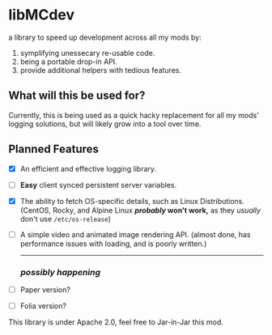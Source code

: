 # libMCdev

a library to speed up development across all my mods by:
1. symplifying unessecary re-usable code.
2. being a portable drop-in API.
3. provide additional helpers with tedious features.


## What will this be used for?

Currently, this is being used as a quick hacky replacement for all my mods' logging solutions, but will likely grow into a tool over time.

## Planned Features
- [X] An efficient and effective logging library.
- [ ] **Easy** client synced persistent server variables.
- [X] The ability to fetch OS-specific details, such as Linux Distributions. (CentOS, Rocky, and Alpine Linux **_probably_ won't work,** as they _usually_ don't use `/etc/os-release`)
- [ ] A simple video and animated image rendering API. (almost done, has performance issues with loading, and is poorly written.)

  <hr>
  
  ### **_possibly happening_**
- [ ] Paper version?
- [ ] Folia version?

This library is under Apache 2.0, feel free to Jar-in-Jar this mod. 
